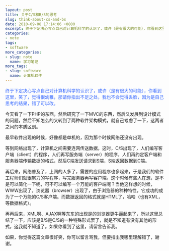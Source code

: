 ```yaml
---
layout: post
title: 关于C/S和B/S的思考
slug: think-about-cs-and-bs
date: 2010-09-08 17:14:06 +0800
excerpt: 终于下定决心写点自己对计算机科学的认识了，或许（是有很大的可能），你看到这里，笑了，觉得很幼稚，那请你指出不足之处，我也不会觉得丢脸，因为是自己思考的结果，错了可以改。
categories:
- note
tags:
- software
more_categories:
- slug: note
  name: 学习笔记
more_tags:
- slug: software
  name: 计算机软件
---
```


<span style="color: #3366ff;">终于下定决心写点自己对计算机科学的认识了，或许（是有很大的可能），你看到这里，笑了，觉得很幼稚，那请你指出不足之处，我也不会觉得丢脸，因为是自己思考的结果，错了可以改。</span>

今天看了一下PHP的东西，然后研究了一下MVC的东西，然后又发展到设计模式的问题，然后不知怎么的又转到了两种软件架构模式，就自己考虑了一下，这两者之间的本质区别。

最早软件出现的时候，好像都是单机的，因为那个时候网络还没有出现。


等到网络出现了，计算机之间需要连网传送数据，这时，C/S出现了，人们编写客户端（client）的程序，人们再写服务端（server）的程序，人们再约定客户端和服务器端传输数据的格式，然后C端发送请求到S端，S端返回数据到C端。

再后来，网络普及了，上网的人多了，需要的应用程序也多起来，于是我们的软件工程师们就很努力的写程序，写完服务器再写客户端。这个时候有些人在想，是不是可以简化一下呢，可不可以编写一个万能的客户端呢？当他这样想的时候，WWW出现了，浏览器（browser）出现了，由于浏览器的种种特性，它成功的成为了一个万能的C/S客户端。而数据返回的格式就是HTML了，哈哈（也有XML，等数据格式）。

再再后来，XML啊、AJAX啊等东东的出现是的浏览器更牛逼起来了，所以这里总结了一下，应该是B/S是C/S的一种特殊形式罢了，就是不知道有没有其他的形式，这我就不知道了。如果你看到了这里，请留言告诉我。

如果，你觉得这篇文章很好笑，你可以留言骂我，但要指出我哪里理解错了，谢谢。
